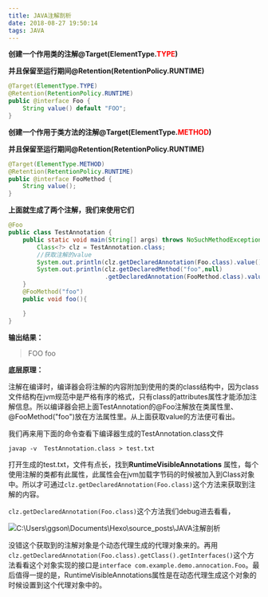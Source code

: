 ```yaml
---
title: JAVA注解剖析
date: 2018-08-27 19:50:14
tags: JAVA
---
```


**创建一个作用类的注解@Target(ElementType.<span style="color:red">TYPE</span>)**

**并且保留至运行期间@Retention(RetentionPolicy.RUNTIME)**

```java
@Target(ElementType.TYPE)
@Retention(RetentionPolicy.RUNTIME)
public @interface Foo {
    String value() default "FOO";
}
```

**创建一个作用于类方法的注解@Target(ElementType.<span style="color:red">METHOD</span>)**

**并且保留至运行期间@Retention(RetentionPolicy.RUNTIME)**

```java
@Target(ElementType.METHOD)
@Retention(RetentionPolicy.RUNTIME)
public @interface FooMethod {
    String value();
}
```

**上面就生成了两个注解，我们来使用它们**

```java
@Foo
public class TestAnnotation {
    public static void main(String[] args) throws NoSuchMethodException {
        Class<?> clz = TestAnnotation.class;
        //获取注解的value
        System.out.println(clz.getDeclaredAnnotation(Foo.class).value());
        System.out.println(clz.getDeclaredMethod("foo",null)
                           .getDeclaredAnnotation(FooMethod.class).value());
    }
    @FooMethod("foo")
    public void foo(){

    }
}
```

**输出结果：**

> FOO
> foo

**底层原理：**

注解在编译时，编译器会将注解的内容附加到使用的类的class结构中，因为class文件结构在jvm规范中是严格有序的格式，只有class的attributes属性才能添加注解信息。所以编译器会把上面TestAnnotation的@Foo注解放在类属性里、@FooMethod("foo")放在方法属性里。从上面获取value的方法便可看出。

我们再来用下面的命令查看下编译器生成的TestAnnotation.class文件

`javap -v  TestAnnotation.class > test.txt`

打开生成的test.txt，文件有点长，找到**RuntimeVisibleAnnotations** 属性，每个使用注解的类都有此属性，此属性会在jvm加载字节码的时候被加入到Class对象中。所以才可通过`clz.getDeclaredAnnotation(Foo.class)`这个方法来获取到注解的内容。

`clz.getDeclaredAnnotation(Foo.class)`这个方法我们debug进去看看，

![C:\Users\ggson\Documents\Hexo\source\_posts\JAVA注解剖析](C:\Users\ggson\Documents\Hexo\source\_posts\JAVA注解剖析\debug.PNG)

没错这个获取到的注解对象是个动态代理生成的代理对象来的。再用 `clz.getDeclaredAnnotation(Foo.class).getClass().getInterfaces()`这个方法看看这个对象实现的接口是`interface com.example.demo.annocation.Foo`。最后值得一提的是，RuntimeVisibleAnnotations属性是在动态代理生成这个对象的时候设置到这个代理对象中的。
